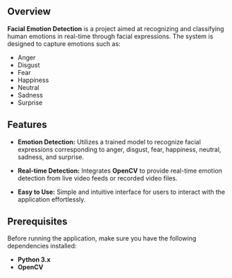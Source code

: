 

## Overview

**Facial Emotion Detection** is a project aimed at recognizing and classifying human emotions in real-time through facial expressions. The system is designed to capture emotions such as:

- Anger
- Disgust
- Fear
- Happiness
- Neutral
- Sadness
- Surprise

## Features

- **Emotion Detection:** Utilizes a trained model to recognize facial expressions corresponding to anger, disgust, fear, happiness, neutral, sadness, and surprise.

- **Real-time Detection:** Integrates **OpenCV** to provide real-time emotion detection from live video feeds or recorded video files.

- **Easy to Use:** Simple and intuitive interface for users to interact with the application effortlessly.

## Prerequisites

Before running the application, make sure you have the following dependencies installed:

- **Python 3.x**
- **OpenCV**

